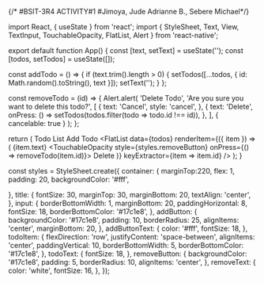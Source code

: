 {/* #BSIT-3R4 ACTIVITY#1
#Jimoya, Jude Adrianne B., Sebere Michael*/}

import React, { useState } from 'react';
import { StyleSheet, Text, View, TextInput, TouchableOpacity, FlatList, Alert } from 'react-native';

export default function App() {
  const [text, setText] = useState('');
  const [todos, setTodos] = useState([]);

  const addTodo = () => {
    if (text.trim().length > 0) {
      setTodos([...todos, { id: Math.random().toString(), text }]);
      setText('');
    }
  };

  const removeTodo = (id) => {
    Alert.alert(
      'Delete Todo',
      'Are you sure you want to delete this todo?',
      [
        {
          text: 'Cancel',
          style: 'cancel',
        },
        {
          text: 'Delete',
          onPress: () => setTodos(todos.filter(todo => todo.id !== id)),
        },
      ],
      { cancelable: true }
    );
  };

  return (
    <View style={styles.container}>
      <Text style={styles.title}>Todo List</Text>
      <TextInput
        style={styles.input}
        placeholder="Add a new todo"
        value={text}
        onChangeText={setText}
      />
      <TouchableOpacity style={styles.addButton} onPress={addTodo}>
        <Text style={styles.addButtonText}>Add Todo</Text>
      </TouchableOpacity>
      <FlatList
        data={todos}
        renderItem={({ item }) => (
          <View style={styles.todoItem}>
            <Text style={styles.todoText}>{item.text}</Text>
            <TouchableOpacity style={styles.removeButton} onPress={() => removeTodo(item.id)}>
              <Text style={styles.removeText}>Delete</Text>
            </TouchableOpacity>
          </View>
        )}
        keyExtractor={item => item.id}
      />
    </View>
  );
}

const styles = StyleSheet.create({
  container: {
    marginTop:220,
    flex: 1,
    padding: 20,
    backgroundColor: '#fff',
    
  },
  title: {
    fontSize: 30,
    marginTop: 30,
    marginBottom: 20,
    textAlign: 'center',
  },
  input: {
    borderBottomWidth: 1,
    marginBottom: 20,
    paddingHorizontal: 8,
    fontSize: 18,
    borderBottomColor: '#17c1e8',
  },
  addButton: {
    backgroundColor: '#17c1e8',
    padding: 10,
    borderRadius: 25,
    alignItems: 'center',
    marginBottom: 20,
  },
  addButtonText: {
    color: '#fff',
    fontSize: 18,
  },
  todoItem: {
    flexDirection: 'row',
    justifyContent: 'space-between',
    alignItems: 'center',
    paddingVertical: 10,
    borderBottomWidth: 5,
    borderBottomColor: '#17c1e8',
  },
  todoText: {
    fontSize: 18,
  },
  removeButton: {
    backgroundColor: '#17c1e8',
    padding: 5,
    borderRadius: 10,
    alignItems: 'center',
  },
  removeText: {
    color: 'white',
    fontSize: 16,
  },
});
